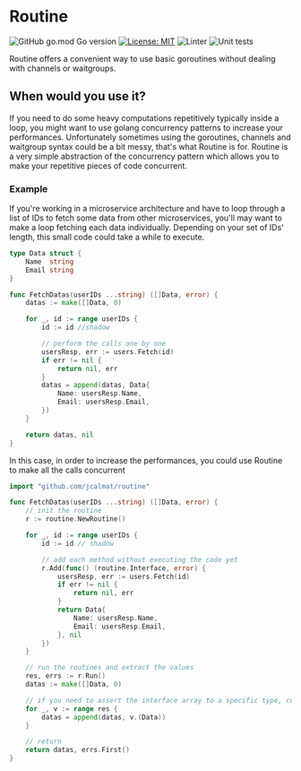 # Routine

![GitHub go.mod Go version](https://img.shields.io/github/go-mod/go-version/jcalmat/routine)
[![License: MIT](https://img.shields.io/badge/License-MIT-yellow.svg)](https://opensource.org/licenses/MIT)
![Linter](https://github.com/jcalmat/routine/workflows/golangci-lint/badge.svg)
![Unit tests](https://github.com/jcalmat/routine/workflows/tests/badge.svg)

Routine offers a convenient way to use basic goroutines without dealing with channels or waitgroups.

## When would you use it?

If you need to do some heavy computations repetitively typically inside a loop, you might want to use golang concurrency patterns to increase your performances. Unfortunately sometimes using the goroutines, channels and waitgroup syntax could be a bit messy, that's what Routine is for.
Routine is a very simple abstraction of the concurrency pattern which allows you to make your repetitive pieces of code concurrent.

### Example

If you're working in a microservice architecture and have to loop through a list of IDs to fetch some data from other microservices, you'll may want to make a loop fetching each data individually. Depending on your set of IDs' length, this small code could take a while to execute.

```go
type Data struct {
	Name  string
	Email string
}

func FetchDatas(userIDs ...string) ([]Data, error) {
	datas := make([]Data, 0)

	for _, id := range userIDs {
        id := id //shadow

        // perform the calls one by one
		usersResp, err := users.Fetch(id)
		if err != nil {
			return nil, err
		}
		datas = append(datas, Data{
			Name: usersResp.Name,
			Email: usersResp.Email,
		})
	}

	return datas, nil
}
```

In this case, in order to increase the performances, you could use Routine to make all the calls concurrent

```go
import "github.com/jcalmat/routine"

func FetchDatas(userIDs ...string) ([]Data, error) {
	// init the routine
	r := routine.NewRoutine()

	for _, id := range userIDs {
		id := id // shadow

		// add each method without executing the code yet
		r.Add(func() (routine.Interface, error) {
			usersResp, err := users.Fetch(id)
			if err != nil {
				return nil, err
			}
			return Data{
				Name: usersResp.Name,
				Email: usersResp.Email,
			}, nil
		})
	}

	// run the routines and extract the values
	res, errs := r.Run()
	datas := make([]Data, 0)

	// if you need to assert the interface array to a specific type, consider looping through the result and assert the values as needed
	for _, v := range res {
		datas = append(datas, v.(Data))
	}

	// return
    return datas, errs.First()
}
```
